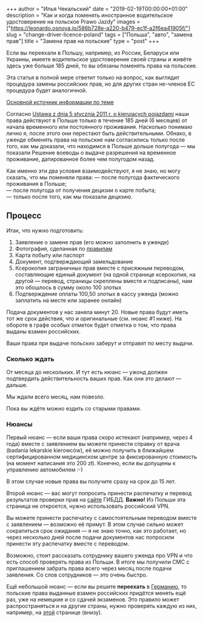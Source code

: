 +++
author = "Илья Чекальский"
date = "2019-02-19T00:00:00+01:00"
description = "Как и когда поменять иностранное водительское удостоверение на польское Prawo Jazdy"
images = ["https://leonardo.osnova.io/586b728e-a220-b479-ec1f-a2f6ea41905f/"]
slug = "change-driver-licence-poland"
tags = ["Польша", "авто", "замена прав"]
title = "Замена прав на польские"
type = "post"
+++

Если вы переехали в Польшу, например, из России, Беларуси или Украины, имеете водительское удостоверение своей страны и живёте здесь уже больше 185 дней, то вы обязаны поменять права на польские.

Эта статья в полной мере ответит только на вопрос, как выглядит процедура замены российских прав, но для других стран не-членов ЕС процедура будет аналогичной.

[Основной источник информации по теме](https://obywatel.gov.pl/kierowcy-i-pojazdy/wymien-zagraniczne-prawo-jazdy-na-polskie)

Согласно [Ustawa z dnia 5 stycznia 2011 r. o kierujących pojazdami](http://prawo.sejm.gov.pl/isap.nsf/DocDetails.xsp?id=WDU20110300151) наши права действуют в Польше только в течение 185 дней (6 месяцев) от начала временного или постоянного проживания. Насколько понимаю лично я, после этого они перестают быть действительными. Обнако, в уженде обменять права на польские нам согласились только после того, как мы доказали, что находимся в Польше дольше полугода — мы показали Решение воеводы о выдаче разрешения на временное проживание, датированное более чем полугодом назад.

Как именно эти два условия взаимодействуют, я не знаю, но могу сказать, что мы поменяли права:
— после полугода фактического проживания в Польше;  
— после полугода от получения децизии о карте побыта;  
— только после того, как мы показали децизию.

## Процесс

Итак, что нужно подготовить:

1. Заявление о замене прав (его можно заполнить в уженде)
2. Фотография, сделанная по [правилам](https://obywatel.gov.pl/kierowcy-i-pojazdy/zdjecie-do-prawa-jazdy)
3. Карта побыту или паспорт
4. Документ, подтверждающий замельдование
5. Ксерокопия заграничных прав вместе с присяжным переводом, составляющие единый документ (на одной странице ксерокопия, на другой — перевод, страницы скреплены вместе и подписаны), нам это обошлось в сумму около 100 злотых
6. Подтверждение оплаты 100,50 злотых в кассу уженда (можно заплатить на месте или заранее онлайн)

Подача документов у нас заняла минут 20. Новые права будут иметь тот же срок действия, что и оригинальные (см. нюанс #1 ниже). На обороте в графе особых отметок будет отметка о том, что права выданы взамен российских.

Ваши права при выдаче польских заберут и отправят по месту выдачи.

### Сколько ждать

От месяца до нескольких. И тут есть нюанс — ужонд должен подтвердить действительность ваших прав. Как они это делают — дальше.

Мы ждали всего месяц, нам повезло.

Пока вы ждёте можно ездить со старыми правами.

### Нюансы

Первый нюанс — если ваши права скоро истекают (например, через 4 года) вместе с заявлением вы можете принести справку от врача (badania lekarskie kierowców), её можно получить в ближайшем сертифицированном медицинском центре за фиксированную стоимость (на момент написания это 200 zł). Конечно, если вы допущены к управлению автомобилем :-)

В этом случае новые права вы получите сразу на срок до 15 лет.

Второй нюанс — вас могут попросить принести распечатку и перевод результатов проверки прав на [сайте](https://xn--90adear.xn--p1ai/check/driver) ГИБДД. **Важно!** Из Польши эта страница не откроется, нужно использовать российский VPN.

Вы можете принести распечатку с самостоятельным переводом вместе с заявлением — возможно её примут. В этом случае сильно может сократиться срок ожидания — я не знаю точно, как это работает, но через несколько дней после подачи документов нас попросили принести эту распечатку вместе с переводом.

Возможно, стоит рассказать сотруднику вашего уженда про VPN и что есть способ проверять права из Польши. В итоге мы получили СМС с приглашением забрать права всего через месяц после подачи заявления. Со слов сотрудников — это очень быстро.

Ещё небольшой нюанс — если вы решите **переехать** в [Германию](https://europa.eu/youreurope/citizens/vehicles/driving-licence/driving-licence-recognition-validity/germany/index_en.htm), то польские права выданные взамен российских придётся менять ещё раз, уже на немецкие и со сдачей экзаменов. Это правило может распространяться и на другие страны, нужно проверять каждую из них, например, на [этой](https://europa.eu/youreurope/citizens/vehicles/driving-licence/driving-licence-recognition-validity/index_en.htm) странице (внизу).